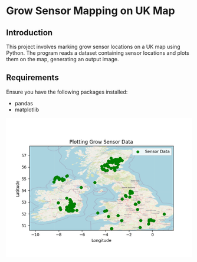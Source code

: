 # Grow Sensor Mapping on UK Map

## Introduction

This project involves marking grow sensor locations on a UK map using Python. The program reads a dataset containing sensor locations and plots them on the map, generating an output image.

## Requirements

Ensure you have the following packages installed:

- pandas
- matplotlib

![Grow Sensor output](2546871-pythonAss2(growSensoruk)/growSensorUK/YashashGrowLocationsMaps.png)
